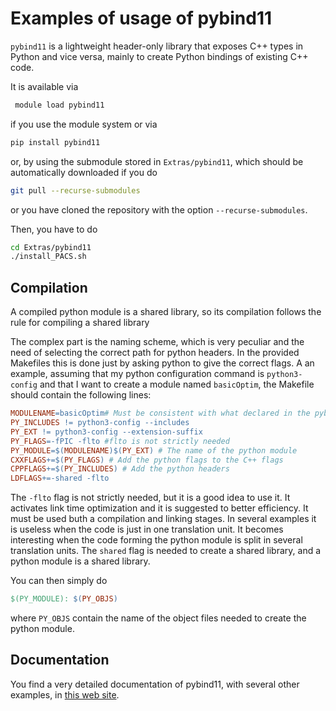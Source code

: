 # Examples of usage of pybind11 #

`pybind11` is a lightweight header-only library that exposes C++ types in Python and vice versa, mainly to create Python bindings of existing C++ code.

It is available via
```bash
 module load pybind11
```
if you use the module system or via

```bash
pip install pybind11
```
or, by using the submodule stored in `Extras/pybind11`, which should be automatically downloaded if you do

```bash
git pull --recurse-submodules
```
or you have cloned the repository with the option `--recurse-submodules`.

Then, you have to do

```bash
cd Extras/pybind11
./install_PACS.sh
```

## Compilation ##
A compiled python module is a shared library, so its compilation follows the rule for compiling a shared library

The complex part is the naming scheme, which is very peculiar and the need of selecting the correct path for python headers. 
In the provided Makefiles this is done just by asking python to give the correct flags. A an example, assuming that my python configuration command is `python3-config` and that I want to create a module named `basicOptim`, the Makefile should contain the following lines:

```makefile
MODULENAME=basicOptim# Must be consistent with what declared in the pybind wrapper
PY_INCLUDES != python3-config --includes
PY_EXT != python3-config --extension-suffix
PY_FLAGS=-fPIC -flto #flto is not strictly needed
PY_MODULE=$(MODULENAME)$(PY_EXT) # The name of the python module
CXXFLAGS+=$(PY_FLAGS) # Add the python flags to the C++ flags
CPPFLAGS+=$(PY_INCLUDES) # Add the python headers
LDFLAGS+=-shared -flto
```

The `-flto` flag is not strictly needed, but it is a good idea to use it. It activates link time optimization and it is suggested to better efficiency. It must be used buth a compilation and linking stages.
In several examples it is useless when the code is just in one translation unit. It becomes interesting when the code forming the python module is split in several translation units.
The `shared` flag is needed to create a shared library, and a python module is a shared library.

You can then simply do
```makefile
$(PY_MODULE): $(PY_OBJS)
```
where `PY_OBJS` contain the name of the object files needed to create the python module.

## Documentation ##
You find a very detailed documentation of pybind11, with several other examples, in [this web site](https://pybind11.readthedocs.io/en/stable/).





